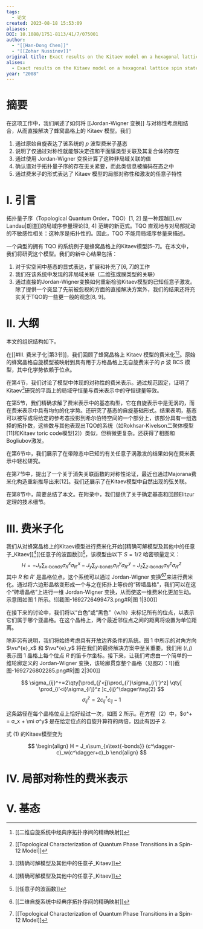 ```yaml
---
tags:
  - 论文
created: 2023-08-18 15:53:09
aliases: 
DOI: 10.1088/1751-8113/41/7/075001
author:
  - "[[Han-Dong Chen]]"
  - "[[Zohar Nussinov]]"
original title: Exact results on the Kitaev model on a hexagonal lattice spin states, string and brane correlators, and anyonic excitations
alises:
  - Exact results on the Kitaev model on a hexagonal lattice spin states, string and brane correlators, and anyonic excitations
year: "2008"
---
```


# 摘要

在这项工作中，我们阐述了如何将 [[Jordan-Wigner 变换]] 与对称性考虑相结合，从而直接解决了蜂窝晶格上的 Kitaev 模型。我们
1. 通过原始自旋表达了该系统的 $p$ 波型费米子基态
2. 说明了仅通过对称性就能够决定弦和平面膜类型关联及其复合体的存在
3. 通过使用 Jordan-Wigner 变换计算了这种非局域关联的值
4. 确认谱对于拓扑量子序的存在无关紧要，而此类信息被编码在态之中
5. 通过费米子的形式表达了 Kitaev 模型的局部对称性和激发的任意子特性

# I. 引言

拓扑量子序（Topological Quantum Order，TQO）[1, 2] 是一种超越[[Lev Landau|朗道]]的局域序参量理论[3, 4] 范畴的新范式。TQO 直观地与对局部扰动的不敏感性相关：这种序是拓扑性的。因此，TQO 不能用局域序参量来描述。

一个典型的拥有 TQO 的系统例子是蜂窝晶格上的Kitaev模型[5–7]。在本文中，我们将研究这个模型。我们的新中心结果包括：
1. 对于实空间中基态的显式表达，扩展和补充了[6, 7]的工作
2. 我们在该系统中发现的非局域关联（二维弦或膜类型的关联）
3. 通过直接的Jordan-Wigner变换如何重新检验Kitaev模型的已知任意子激发。除了提供一个突显了先前被忽视的方面的直接解决方案外，我们的结果还将充实关于TQO的一些更一般的观念[8, 9]。


# II. 大纲

本文的组织结构如下。

在[[#III. 费米子化|第3节]]，我们回顾了蜂窝晶格上 Kitaev 模型的费米化[^9][^10]。原始的蜂窝晶格自旋模型被映射到具有用于方格晶格上无自旋费米子的 $p$ 波 BCS 模型，其中化学势依赖于位点。

在第4节，我们讨论了模型中体现的对称性的费米表示。通过规范固定，证明了Kitaev[^6]研究的平面上的局域守恒量与费米表示中的守恒键量等效。

在第5节，我们精确求解了费米表示中的基态构型，它在自旋表示中是无涡的，而在费米表示中具有均匀的化学势。还研究了基态的自旋基础形式。结果表明，基态可以被写成将给定的参考态投影到希尔伯特空间的一个部分上，该部分具有一组选择的拓扑数，这些数与其他表现出TQO的系统（如Rokhsar-Kivelson二聚体模型[11]和Kitaev toric code模型[2]）类似，但稍微更复杂。还获得了相图和Bogliubov激发。

在第6节中，我们展示了在带隙态中已知的有关任意子涡激发的结果如何在费米表示中轻松研究。

在第7节中，提出了一个关于消失关联函数的对称性论证，最近也通过Majorana费米化构造重新推导出来[12]。我们还展示了在Kitaev模型中自然出现的弦关联。

在第8节中，简要总结了本文。在附录中，我们提供了关于确定基态和回顾Elitzur定理的技术细节。

# III. 费米子化

我们从对蜂窝晶格上的Kitaev模型进行费米化开始[[精确可解模型及其他中的任意子_Kitaev]][^6][[任意子的波函数|]][^7]，该模型由以下 $S = 1/2$ 哈密顿量定义：
$$
H = -J_x \sum_{x\text{-bonds}}\sigma_R^x \sigma_{R'}^x
-J_y \sum_{y\text{-bonds}}\sigma_R^y \sigma_{R'}^y
-J_z \sum_{z\text{-bonds}}\sigma_R^z \sigma_{R'}^z
\tag{1}
$$
其中 $R$ 和 $R'$ 是晶格位点。这个系统可以通过 Jordan-Wigner 变换[^9][^10]来进行费米化。通过将六边形晶格变形成一个与之在拓扑上等价的“砖墙晶格”，我们可以在这个“砖墙晶格”上进行一维 Jordan-Wigner 变换，从而使这一维费米化更加生动。示意图如图 1 所示。![[截图-1692726499473.png#R|图 1|300]]

在接下来的讨论中，我们将以“白色”或“黑色”（w/b）来标记所有的位点，以表示它们属于哪个亚晶格。在这个晶格上，两个最近邻位点之间的距离将设置为单位距离。

除非另有说明，我们将始终考虑具有开放边界条件的系统。图 1 中所示的对角方向 $\vu*{e}_x$ 和 $\vu*{e}_y$ 将在我们的最终解决方案中至关重要。我们用 $(i,j)$ 表示图 1 晶格上每个位点 $R$ 的笛卡尔坐标。接下来，让我们考虑由一个简单的一维轮廓定义的 Jordan-Wigner 变换，该轮廓贯穿整个晶格（见图2）：![[截图-1692726802285.png#R|图 2|300]]

$$
\sigma_{ij}^+=2\qty[\prod_{j'<j}\prod_{i'}\sigma_{i'j'}^z]
\qty[
\prod_{i'<i}\sigma_{i'j}^z
]c_{ij}^\dagger\tag{2}
$$
$$
\sigma_{ij}^z = 2c_{ij}^\dagger
c_{ij}-1\tag{3}
$$

这条路径在每个晶格位点上恰好经过一次，如图 2 所示。在方程（2）中，$σ^+ = σ_x + \mi σ^y$ 是在给定位点的自旋升算符的两倍，因此有因子 2.

式 (1) 的Kitaev模型变为

$$
\begin{align}
H = J_x\sum_{x\text{-bonds}}
(c^\dagger-c)_w(c^\dagger+c)_b
\end{align}
$$

# IV. 局部对称性的费米表示

# V. 基态



[^6]: [[精确可解模型及其他中的任意子_Kitaev]]
[^7]: [[任意子的波函数]]
[^9]: [[二维自旋系统中经典序拓扑序间的精确映射]]
[^10]: [[Topological Characterization of Quantum Phase Transitions in a Spin-12 Model]]